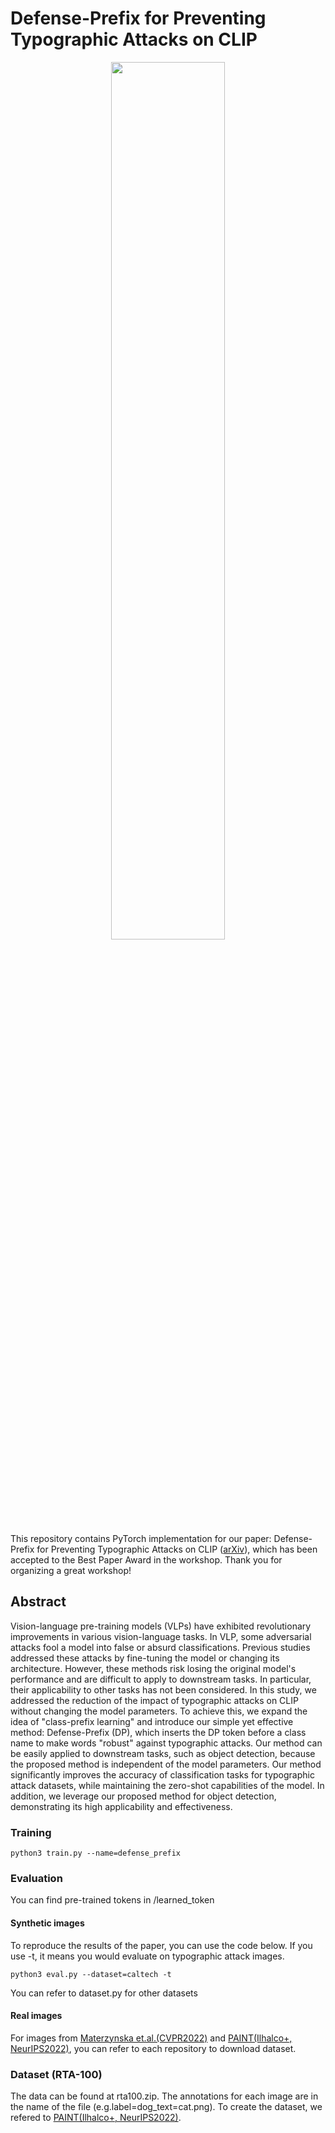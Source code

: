 # Defense-Prefix for Preventing Typographic Attacks on CLIP
<p align="center">
  <img src="figure/abst.png" width=60%>
</p>

This repository contains PyTorch implementation for our paper: Defense-Prefix for Preventing Typographic Attacks on CLIP ([arXiv](https://arxiv.org/abs/2304.04512)), which has been accepted to the Best Paper Award in the workshop. Thank you for organizing a great workshop!

## Abstract
Vision-language pre-training models (VLPs) have exhibited revolutionary improvements in various vision-language tasks. In VLP, some adversarial attacks fool a model into false or absurd classifications. Previous studies addressed these attacks by fine-tuning the model or changing its architecture. However, these methods risk losing the original model's performance and are difficult to apply to downstream tasks. In particular, their applicability to other tasks has not been considered. In this study, we addressed the reduction of the impact of typographic attacks on CLIP without changing the model parameters. To achieve this, we expand the idea of "class-prefix learning" and introduce our simple yet effective method: Defense-Prefix (DP), which inserts the DP token before a class name to make words "robust" against typographic attacks. Our method can be easily applied to downstream tasks, such as object detection, because the proposed method is independent of the model parameters. Our method significantly improves the accuracy of classification tasks for typographic attack datasets, while maintaining the zero-shot capabilities of the model. In addition, we leverage our proposed method for object detection, demonstrating its high applicability and effectiveness.


### Training
```
python3 train.py --name=defense_prefix
```


### Evaluation
You can find pre-trained tokens in /learned_token
#### Synthetic images
To reproduce the results of the paper, you can use the code below. If you use -t, it means you would evaluate on typographic attack images.
```
python3 eval.py --dataset=caltech -t
```
You can refer to dataset.py for other datasets
#### Real images
For images from [Materzynska et.al.(CVPR2022)](https://github.com/joaanna/disentangling_spelling_in_clip) and [PAINT(Ilhalco+, NeurIPS2022)](https://github.com/mlfoundations/patching), you can refer to each repository to download dataset.


### Dataset (RTA-100)
The data can be found at rta100.zip. The annotations for each image are in the name of the file (e.g.label=dog_text=cat.png). To create the dataset, we refered to [PAINT(Ilhalco+, NeurIPS2022)](https://github.com/mlfoundations/patching).
